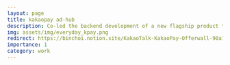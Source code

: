 ```yaml
---
layout: page
title: kakaopay ad-hub
description: Co-led the backend development of a new flagship product that is launched on kakaopay.
img: assets/img/everyday_kpay.png
redirect: https://binchoi.notion.site/KakaoTalk-KakaoPay-Offerwall-90a71c88f72e450fb87e7f9c8fe27dde
importance: 1
category: work
---
```

